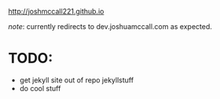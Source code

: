 http://joshmccall221.github.io

*note*: currently redirects to dev.joshuamccall.com as expected. 

TODO:
====
- get jekyll site out of repo jekyllstuff
- do cool stuff
